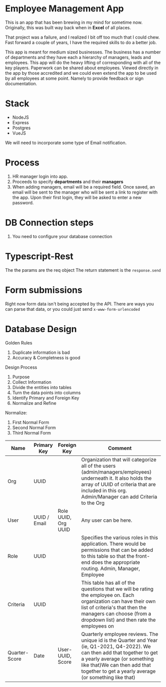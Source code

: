 # Employee Management App

This is an app that has been brewing in my mind for sometime now. Originally, this was built way back when in **Excel** of all places.

That project was a failure, and I realized I bit off too much that I could chew. Fast forward a couple of years, I have the required skills to do a better job.

This app is meant for medium sized businesses. The business has a number of departments and they have each a hierarchy of managers, leads and employees. This app will do the heavy lifting of corresponding with all of the key players. Paperwork can be shared about employees. Viewed directly in the app by those accredited and we could even extend the app to be used by all employees at some point. Namely to provide feedback or sign documentation.

# Stack

- NodeJS
- Express
- Postgres
- VueJS

We will need to incorporate some type of Email notification.

# Process

1. HR manager login into app.
2. Proceeds to specify **departments** and their **managers**
3. When adding managers, email will be a required field. Once saved, an email will be sent to the manager who will be sent a link to register with the app. Upon their first login, they will be asked to enter a new password.

# DB Connection steps

1. You need to configure your database connection

# Typescript-Rest

The the params are the req object
The return statement is the `response.send`

# Form submissions

Right now form data isn't being accepted by the API. There are ways you can parse that data, or you could just send `x-www-form-urlencoded`

# Database Design

Golden Rules

1. Duplicate information is bad
2. Accuracy & Completness is good

Design Process

1. Purpose
2. Collect Information
3. Divide the entities into tables
4. Turn the data points into columns
5. Identify Primary and Foreign Key
6. Normalize and Refine

Normalize:

1. First Normal Form
2. Second Normal Form
3. Third Normal Form

| Name          | Primary Key  | Foreign Key         | Comment                                                                                                                                                                                                                                                |
| ------------- | ------------ | ------------------- | ------------------------------------------------------------------------------------------------------------------------------------------------------------------------------------------------------------------------------------------------------ |
| Org           | UUID         |                     | Organization that will categorize all of the users (admin/managers/employees) underneath it. It also holds the array of UUID of criteria that are included in this org. Admin/Manager can add Criteria to the Org                                      |
| User          | UUID / Email | Role UUID, Org UUID | Any user can be here.                                                                                                                                                                                                                                  |
| Role          | UUID         |                     | Specifies the various roles in this application. There would be permissions that can be added to this table so that the front-end does the appropriate routing. Admin, Manager, Employee                                                               |
| Criteria      | UUID         |                     | This table has all of the questions that we will be rating the employee on. Each organization can have their own list of criteria's that then the managers can choose (from a dropdown list) and then rate the employees on                            |
| Quarter-Score | Date         | User-UUID, Score    | Quarterly employee reviews. The unique id is the Quarter and Year (ie, Q1-2021, Q4-2022). We can then add that together to get a yearly average (or something like that)We can then add that together to get a yearly average (or something like that) |

